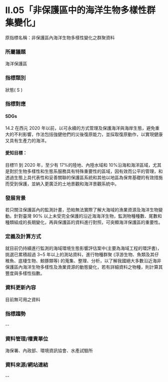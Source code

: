 # II.05「非保護區中的海洋生物多樣性群集變化」
原指標名稱：非保護區內海洋生物多樣性變化之群聚資料

<script type="text/javascript" src="http://cdn.mathjax.org/mathjax/latest/MathJax.js?config=TeX-AMS-MML_HTMLorMML"></script>

### 所屬議題
海洋保護區
### 指標類別
狀態( S )
### 指標對應
#### SDGs
14.2
在西元 2020 年以前，以可永續的方式管理及保護海洋與海岸生態，避免重大的不利影響，作法包括強健他們的災後復原能力，並採取復原動作，以實現健康又具有生產力的海洋。
#### 愛知目標：
目標11
到 2020 年，至少有 17%的陸地、內陸水域和 10%沿海和海洋區域，尤其是對於生物多樣性和生態系服務具有特殊重要性的區域，因有效而公平的管理，和透過生態上具代表性和妥善關聯的保護區系統和其他以地區為保育基礎的有效措施而受到保護，並納入更廣泛的土地景觀和海洋景觀系統中。
### 發展背景
若只關注保護區內的監測計畫，恐帕無法實際了解大海域的漁業資源及海洋生物變動。針對臺灣 90% 以上未受完全保護的沿近海海洋生物，監測物種種數、尾數和種類組成的長期變化，再與保護區的資料進行對照，可突顯海洋保護區的重要性。
### 定義及計算方式
就目前仍持續進行監測的海域環境生態影響評估案中(主要為海域工程的環評書)，挑選已累積超過 3~5 年以上的測站資料，進行物種群聚 (浮游生物、魚類及其仔稚魚、底棲生物、鯨豚類等) 的蒐集、整理、分析，以了解我國絕大多數沿近海非保護區內海洋生物多樣性及漁業資源的動態變化，若有詳細資料之物種，則計算其豐度與多樣性指數。
### 資料更新內容
目前無可用之資料
### 指標趨勢
--
### 資料管理/權責單位
海保署、內政部、環境資訊協會、水產試驗所
### 資料來源/網站連結
--